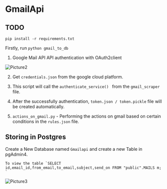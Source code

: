 # GmailApi
## TODO
  `pip install -r requirements.txt`


   Firstly, run `python gmail_to_db`
   
   1. Google Mail API API authentication with OAuth2client
   
   ![Picture2](https://user-images.githubusercontent.com/72887609/236460390-fa7ae6d1-184d-4ff5-af39-2dd5a4779e58.png)
    
   2. Get `credentials.json` from the google cloud platform.
   
   3. This script will call the `authenticate_service() ` from the `gmail_scraper` file.
    
   4. After the successfully authentication, `token.json / token.pickle` file will be created automatically.
   
   5. ` actions_on_gmail.py ` - Performing the actions on gmail based on certain conditions in the `rules.json` file.
   
   ## Storing in Postgres
   Create a New Database named `Gmailapi` and create a new Table in pgAdmin4.
   
          
    To view the table `SELECT id,email_id,from_email,to_email,subject,send_on FROM "public".MAILS m; `
    
  
  ![Picture3](https://user-images.githubusercontent.com/72887609/236476090-2595c267-301f-4192-b02f-3574507a75dd.png)
  


 
